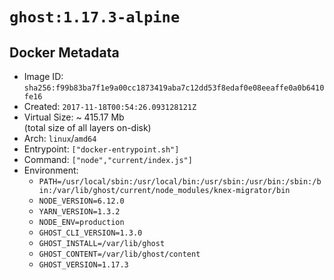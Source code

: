 # `ghost:1.17.3-alpine`

## Docker Metadata

- Image ID: `sha256:f99b83ba7f1e9a00cc1873419aba7c12dd53f8edaf0e08eeaffe0a0b6410fe16`
- Created: `2017-11-18T00:54:26.093128121Z`
- Virtual Size: ~ 415.17 Mb  
  (total size of all layers on-disk)
- Arch: `linux`/`amd64`
- Entrypoint: `["docker-entrypoint.sh"]`
- Command: `["node","current/index.js"]`
- Environment:
  - `PATH=/usr/local/sbin:/usr/local/bin:/usr/sbin:/usr/bin:/sbin:/bin:/var/lib/ghost/current/node_modules/knex-migrator/bin`
  - `NODE_VERSION=6.12.0`
  - `YARN_VERSION=1.3.2`
  - `NODE_ENV=production`
  - `GHOST_CLI_VERSION=1.3.0`
  - `GHOST_INSTALL=/var/lib/ghost`
  - `GHOST_CONTENT=/var/lib/ghost/content`
  - `GHOST_VERSION=1.17.3`
